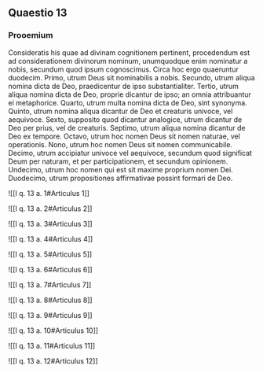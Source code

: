 ## Quaestio 13

### Prooemium

Consideratis his quae ad divinam cognitionem pertinent, procedendum est ad considerationem divinorum nominum, unumquodque enim nominatur a nobis, secundum quod ipsum cognoscimus. Circa hoc ergo quaeruntur duodecim. Primo, utrum Deus sit nominabilis a nobis. Secundo, utrum aliqua nomina dicta de Deo, praedicentur de ipso substantialiter. Tertio, utrum aliqua nomina dicta de Deo, proprie dicantur de ipso; an omnia attribuantur ei metaphorice. Quarto, utrum multa nomina dicta de Deo, sint synonyma. Quinto, utrum nomina aliqua dicantur de Deo et creaturis univoce, vel aequivoce. Sexto, supposito quod dicantur analogice, utrum dicantur de Deo per prius, vel de creaturis. Septimo, utrum aliqua nomina dicantur de Deo ex tempore. Octavo, utrum hoc nomen Deus sit nomen naturae, vel operationis. Nono, utrum hoc nomen Deus sit nomen communicabile. Decimo, utrum accipiatur univoce vel aequivoce, secundum quod significat Deum per naturam, et per participationem, et secundum opinionem. Undecimo, utrum hoc nomen qui est sit maxime proprium nomen Dei. Duodecimo, utrum propositiones affirmativae possint formari de Deo.

![[I q. 13 a. 1#Articulus 1]]

![[I q. 13 a. 2#Articulus 2]]

![[I q. 13 a. 3#Articulus 3]]

![[I q. 13 a. 4#Articulus 4]]

![[I q. 13 a. 5#Articulus 5]]

![[I q. 13 a. 6#Articulus 6]]

![[I q. 13 a. 7#Articulus 7]]

![[I q. 13 a. 8#Articulus 8]]

![[I q. 13 a. 9#Articulus 9]]

![[I q. 13 a. 10#Articulus 10]]

![[I q. 13 a. 11#Articulus 11]]

![[I q. 13 a. 12#Articulus 12]]

